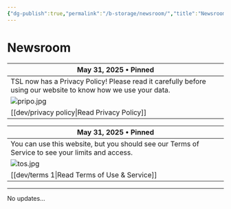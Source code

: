 ```yaml
---
{"dg-publish":true,"permalink":"/b-storage/newsroom/","title":"Newsroom"}
---
```


# Newsroom

| May 31, 2025 • Pinned                                                                                         |
| ------------------------------------------------------------------------------------------------------------- |
| TSL now has a Privacy Policy! Please read it carefully before using our website to know how we use your data. |
| ![pripo.jpg](/img/user/dev/pripo.jpg)                                                                                                |
| [[dev/privacy policy\|Read Privacy Policy]]                                                                       |

| May 31, 2025 • Pinned                                                                            |
| ------------------------------------------------------------------------------------------------ |
| You can use this website, but you should see our Terms of Service to see your limits and access. |
| ![tos.jpg](/img/user/dev/tos.jpg)                                                                                     |
| [[dev/terms 1\|Read Terms of Use & Service]]                                                         |
***

No updates...